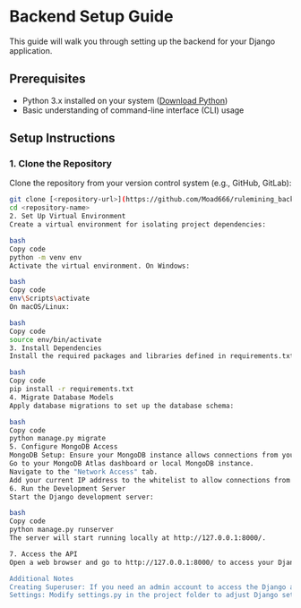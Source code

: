 # Backend Setup Guide

This guide will walk you through setting up the backend for your Django application.

## Prerequisites

- Python 3.x installed on your system ([Download Python](https://www.python.org/downloads/))
- Basic understanding of command-line interface (CLI) usage

## Setup Instructions

### 1. Clone the Repository

Clone the repository from your version control system (e.g., GitHub, GitLab):

```bash
git clone [<repository-url>](https://github.com/Moad666/rulemining_back.git)
cd <repository-name>
2. Set Up Virtual Environment
Create a virtual environment for isolating project dependencies:

bash
Copy code
python -m venv env
Activate the virtual environment. On Windows:

bash
Copy code
env\Scripts\activate
On macOS/Linux:

bash
Copy code
source env/bin/activate
3. Install Dependencies
Install the required packages and libraries defined in requirements.txt:

bash
Copy code
pip install -r requirements.txt
4. Migrate Database Models
Apply database migrations to set up the database schema:

bash
Copy code
python manage.py migrate
5. Configure MongoDB Access
MongoDB Setup: Ensure your MongoDB instance allows connections from your Django application.
Go to your MongoDB Atlas dashboard or local MongoDB instance.
Navigate to the "Network Access" tab.
Add your current IP address to the whitelist to allow connections from your development environment.
6. Run the Development Server
Start the Django development server:

bash
Copy code
python manage.py runserver
The server will start running locally at http://127.0.0.1:8000/.

7. Access the API
Open a web browser and go to http://127.0.0.1:8000/ to access your Django application's API endpoints.

Additional Notes
Creating Superuser: If you need an admin account to access the Django admin interface, create one using python manage.py createsuperuser and follow the prompts.
Settings: Modify settings.py in the project folder to adjust Django settings such as database configurations, static files, and more.
